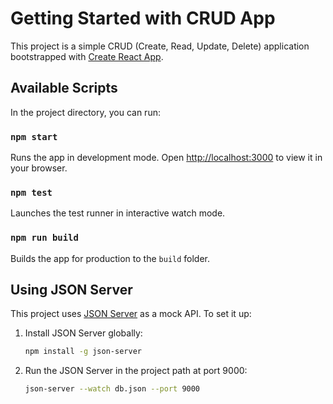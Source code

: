 # Getting Started with CRUD App

This project is a simple CRUD (Create, Read, Update, Delete) application bootstrapped with [Create React App](https://github.com/facebook/create-react-app).

## Available Scripts

In the project directory, you can run:

### `npm start`

Runs the app in development mode. Open [http://localhost:3000](http://localhost:3000) to view it in your browser.

### `npm test`

Launches the test runner in interactive watch mode.

### `npm run build`

Builds the app for production to the `build` folder.

## Using JSON Server

This project uses [JSON Server](https://github.com/typicode/json-server) as a mock API. To set it up:

1. Install JSON Server globally:
   ```bash
   npm install -g json-server

2. Run the JSON Server in the project path at port 9000:
   ```bash
   json-server --watch db.json --port 9000
